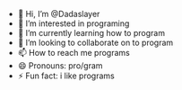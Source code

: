 - 👋 Hi, I’m @Dadaslayer
- 👀 I’m interested in programing 
- 🌱 I’m currently learning how to program 
- 💞️ I’m looking to collaborate on to program
- 📫 How to reach me programs
- 😄 Pronouns: pro/gram
- ⚡ Fun fact: i like programs

<!---
Dadaslayer/Dadaslayer is a ✨ special ✨ repository because its `README.md` (this file) appears on your GitHub profile.
You can click the Preview link to take a look at your changes.
--->
